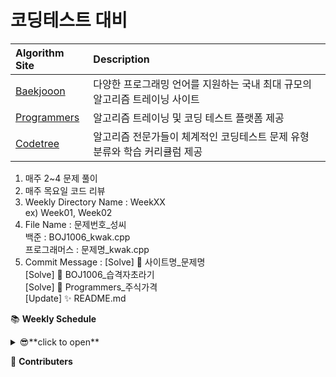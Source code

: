# 코딩테스트 대비


|**Algorithm Site**|**Description**|
|:---|:---|
|[Baekjooon](https://www.acmicpc.net/)|다양한 프로그래밍 언어를 지원하는 국내 최대 규모의 알고리즘 트레이닝 사이트|
|[Programmers](https://programmers.co.kr/)|알고리즘 트레이닝 및 코딩 테스트 플랫폼 제공|
|[Codetree](https://www.codetree.ai/)|알고리즘 전문가들이 체계적인 코딩테스트 문제 유형 분류와 학습 커리큘럼 제공|  

  
1. 매주 2~4 문제 풀이  
2. 매주 목요일 코드 리뷰  
3. Weekly Directory Name : WeekXX  
ex) Week01, Week02  
4. File Name : 문제번호_성씨  
백준 : BOJ1006_kwak.cpp  
프로그래머스 : 문제명_kwak.cpp  
5. Commit Message : [Solve] 💯 사이트명_문제명  
  [Solve] 💯 BOJ1006_습격자초라기  
  [Solve] 💯 Programmers_주식가격  
  [Update] ✨ README.md  

📚 **Weekly Schedule**
<details>
<summary>😎**click to open**</summary>
<div markdown="1">

week01 : https://www.acmicpc.net/problem/13901  
week02 : 1. https://github.com/jewookwak?tab=repositories  
         2. https://www.acmicpc.net/problem/17829  
</div>
</details>

🤝 **Contributers**
